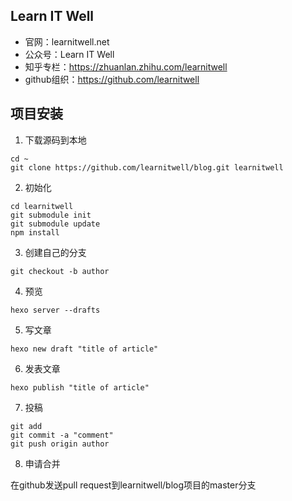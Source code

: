 ## Learn IT Well

- 官网：learnitwell.net
- 公众号：Learn IT Well
- 知乎专栏：https://zhuanlan.zhihu.com/learnitwell
- github组织：https://github.com/learnitwell

## 项目安装

1. 下载源码到本地

```
cd ~
git clone https://github.com/learnitwell/blog.git learnitwell
```

2. 初始化

```
cd learnitwell
git submodule init
git submodule update
npm install
```

3. 创建自己的分支

```
git checkout -b author
```

4. 预览

```
hexo server --drafts
```

5. 写文章

```
hexo new draft "title of article"
```

6. 发表文章

```
hexo publish "title of article"
```

7. 投稿

```
git add
git commit -a "comment"
git push origin author
```

8. 申请合并

在github发送pull request到learnitwell/blog项目的master分支